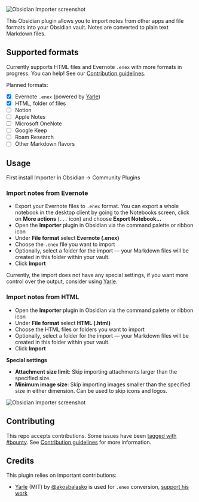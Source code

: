 ![Obsidian Importer screenshot](/images/social.png)

This Obsidian plugin allows you to import notes from other apps and file formats into your Obsidian vault. Notes are converted to plain text Markdown files.

## Supported formats

Currently supports HTML files and Evernote `.enex` with more formats in progress. You can help! See our [Contribution guidelines](/CONTRIBUTING.md).

Planned formats:

- [x] Evernote `.enex` (powered by [Yarle](https://github.com/akosbalasko/yarle))
- [x] HTML, folder of files
- [ ] Notion
- [ ] Apple Notes
- [ ] Microsoft OneNote
- [ ] Google Keep
- [ ] Roam Research
- [ ] Other Markdown flavors

## Usage

First install Importer in Obsidian → Community Plugins

### Import notes from Evernote

- Export your Evernote files to `.enex` format. You can export a whole notebook in the desktop client by going to the Notebooks screen, click on **More actions** (`...` icon) and choose **Export Notebook...**
- Open the **Importer** plugin in Obsidian via the command palette or ribbon icon
- Under **File format** select **Evernote (.enex)**
- Choose the `.enex` file you want to import
- Optionally, select a folder for the import — your Markdown files will be created in this folder within your vault.
- Click **Import**

Currently, the import does not have any special settings, if you want more control over the output, consider using [Yarle](https://github.com/akosbalasko/yarle).

### Import notes from HTML

- Open the **Importer** plugin in Obsidian via the command palette or ribbon icon
- Under **File format** select **HTML (.html)**
- Choose the HTML files or folders you want to import
- Optionally, select a folder for the import — your Markdown files will be created in this folder within your vault.
- Click **Import**

**Special settings**

- **Attachment size limit**: Skip importing attachments larger than the specified size.
- **Minimum image size**: Skip importing images smaller than the specified size in either dimension. Can be used to skip icons and logos.

![Obsidian Importer screenshot](/images/screenshot.png)

## Contributing

This repo accepts contributions. Some issues have been [tagged with #bounty](https://github.com/obsidianmd/obsidian-importer/labels/bounty). See [Contribution guidelines](/CONTRIBUTING.md) for more information.

## Credits

This plugin relies on important contributions:

- [Yarle](https://github.com/akosbalasko/yarle) (MIT) by [@akosbalasko](https://github.com/akosbalasko) is used for `.enex` conversion, [support his work](https://www.buymeacoffee.com/akosbalasko)
